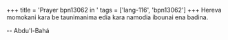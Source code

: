 +++
title = 'Prayer bpn13062 in '
tags = ['lang-116', 'bpn13062']
+++
Hereva momokani kara be taunimanima edia kara namodia ibounai ena badina.

-- Abdu'l-Bahá
